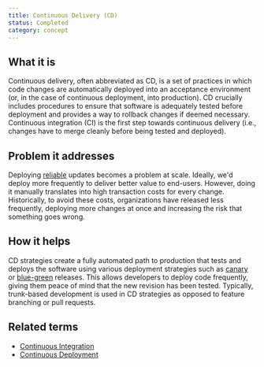 ```yaml
---
title: Continuous Delivery (CD)
status: Completed
category: concept
---
```


## What it is

Continuous delivery, often abbreviated as  CD, is a set of practices 
in which code changes are automatically deployed into an acceptance environment 
(or, in the case of continuous deployment, into production). 
CD crucially includes procedures to ensure that software is adequately tested 
before deployment and provides a way to rollback changes if deemed necessary. 
Continuous integration (CI) is the first step towards continuous delivery 
(i.e., changes have to merge cleanly before being tested and deployed).

## Problem it addresses

Deploying [reliable](/reliability/) updates becomes a problem at scale. 
Ideally, we'd deploy more frequently to deliver better value to end-users. 
However, doing it manually translates into high transaction costs for every change. 
Historically, to avoid these costs, organizations have released less frequently, 
deploying more changes at once and increasing the risk that something goes wrong.

## How it helps

CD strategies create a fully automated path to production 
that tests and deploys the software using various deployment strategies 
such as [canary](/canary_deployment/) or [blue-green](/blue_green_deployment/) releases. 
This allows developers to deploy code frequently,  giving them peace of mind that the new revision has been tested. 
Typically, trunk-based development is used in CD strategies as opposed to feature branching or pull requests.

## Related terms

* [Continuous Integration](/continuous_integration/)
* [Continuous Deployment](/continuous_deployment/)
